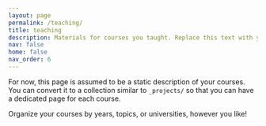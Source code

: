 ```yaml
---
layout: page
permalink: /teaching/
title: teaching
description: Materials for courses you taught. Replace this text with your description.
nav: false
home: false
nav_order: 6
---
```


For now, this page is assumed to be a static description of your courses. You can convert it to a collection similar to `_projects/` so that you can have a dedicated page for each course.

Organize your courses by years, topics, or universities, however you like!
